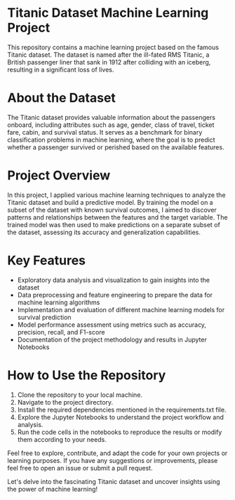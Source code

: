 # Titanic Dataset Machine Learning Project
This repository contains a machine learning project based on the famous Titanic dataset. The dataset is named after the ill-fated RMS Titanic, a British passenger liner that sank in 1912 after colliding with an iceberg, resulting in a significant loss of lives.

# About the Dataset
The Titanic dataset provides valuable information about the passengers onboard, including attributes such as age, gender, class of travel, ticket fare, cabin, and survival status. It serves as a benchmark for binary classification problems in machine learning, where the goal is to predict whether a passenger survived or perished based on the available features.

# Project Overview
In this project, I applied various machine learning techniques to analyze the Titanic dataset and build a predictive model. By training the model on a subset of the dataset with known survival outcomes, I aimed to discover patterns and relationships between the features and the target variable. The trained model was then used to make predictions on a separate subset of the dataset, assessing its accuracy and generalization capabilities.

# Key Features
* Exploratory data analysis and visualization to gain insights into the dataset
* Data preprocessing and feature engineering to prepare the data for machine learning algorithms
* Implementation and evaluation of different machine learning models for survival prediction
* Model performance assessment using metrics such as accuracy, precision, recall, and F1-score
* Documentation of the project methodology and results in Jupyter Notebooks

# How to Use the Repository
1. Clone the repository to your local machine.
2. Navigate to the project directory.
3. Install the required dependencies mentioned in the requirements.txt file.
4. Explore the Jupyter Notebooks to understand the project workflow and analysis.
5. Run the code cells in the notebooks to reproduce the results or modify them according to your needs.


Feel free to explore, contribute, and adapt the code for your own projects or learning purposes. If you have any suggestions or improvements, please feel free to open an issue or submit a pull request.

Let's delve into the fascinating Titanic dataset and uncover insights using the power of machine learning!
